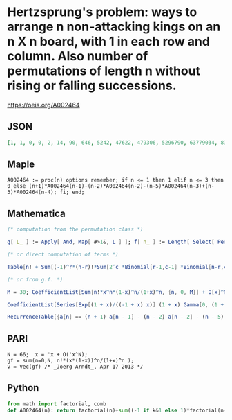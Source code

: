 # Hertzsprung's problem: ways to arrange n non\-attacking kings on an n X n board, with 1 in each row and column\. Also number of permutations of length n without rising or falling successions\.
https://oeis.org/A002464
## JSON
```JSON
[1, 1, 0, 0, 2, 14, 90, 646, 5242, 47622, 479306, 5296790, 63779034, 831283558, 11661506218, 175203184374, 2806878055610, 47767457130566, 860568917787402, 16362838542699862, 327460573946510746, 6880329406055690790, 151436547414562736234, 3484423186862152966838]
```
## Maple
```Maple
A002464 := proc(n) options remember; if n <= 1 then 1 elif n <= 3 then 0 else (n+1)*A002464(n-1)-(n-2)*A002464(n-2)-(n-5)*A002464(n-3)+(n-3)*A002464(n-4); fi; end;
```
## Mathematica
```Mathematica
(* computation from the permutation class *)
```
```Mathematica
g[ L_ ] := Apply[ And, Map[ #>1&, L ] ]; f[ n_ ] := Length[ Select[ Permutations[ Range[ n ] ], g[ Rest[ Abs[ RotateRight[ # ]-# ] ] ]& ] ]; Table[ f[ n ], {n, 1, 8} ] (* _Erich Friedman_ *)
```
```Mathematica
(* or direct computation of terms *)
```
```Mathematica
Table[n! + Sum[(-1)^r*(n-r)!*Sum[2^c *Binomial[r-1,c-1] *Binomial[n-r,c], {c,1,r}], {r,1,n-1}], {n,1,30}] (* _Vaclav Kotesovec_, Mar 28 2011 *)
```
```Mathematica
(* or from g.f. *)
```
```Mathematica
M = 30; CoefficientList[Sum[n!*x^n*(1-x)^n/(1+x)^n, {n, 0, M}] + O[x]^M, x] (* _Jean-François Alcover_, Jul 07 2015 *)
```
```Mathematica
CoefficientList[Series[Exp[(1 + x)/((-1 + x) x)] (1 + x) Gamma[0, (1 + x)/((-1 + x) x)]/((-1 + x) x), {x, 0, 20}], x] (* _Eric W. Weisstein_, Apr 11 2018 *)
```
```Mathematica
RecurrenceTable[{a[n] == (n + 1) a[n - 1] - (n - 2) a[n - 2] - (n - 5) a[n - 3] + (n - 3) a[n - 4], a[0] == a[1] == 1, a[2] == a[3] == 0}, a, {n, 0, 20}] (* _Eric W. Weisstein_, Apr 11 2018 *)
```
## PARI
```PARI
N = 66;  x = 'x + O('x^N);
gf = sum(n=0,N, n!*(x*(1-x))^n/(1+x)^n );
v = Vec(gf) /* _Joerg Arndt_, Apr 17 2013 */
```
## Python
```Python
from math import factorial, comb
def A002464(n): return factorial(n)+sum((-1 if k&1 else 1)*factorial(n-k)*sum(comb(k-1,t-1)*comb(n-k,t)<<t for t in range(1,k+1)) for k in range(1,n+1)) # _Chai Wah Wu_, Feb 19 2024
```
